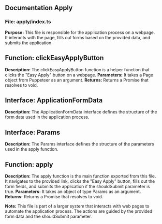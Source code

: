 ## Documentation Apply

### File: apply/index.ts

**Purpose:** This file is responsible for the application process on a webpage. It interacts with the page, fills out forms based on the provided data, and submits the application.

## Function: clickEasyApplyButton

**Description:** The clickEasyApplyButton function is a helper function that clicks the "Easy Apply" button on a webpage.
**Parameters:** It takes a Page object from Puppeteer as an argument.
**Returns:** Returns a Promise that resolves to void.

## Interface: ApplicationFormData

**Description:** The ApplicationFormData interface defines the structure of the form data used in the application process.

## Interface: Params

**Description:** The Params interface defines the structure of the parameters used in the apply function.

## Function: apply

**Description:** The apply function is the main function exported from this file. It navigates to the provided link, clicks the "Easy Apply" button, fills out the form fields, and submits the application if the shouldSubmit parameter is true.
**Parameters:** It takes an object of type Params as an argument.
**Returns:** Returns a Promise that resolves to void.

**Note:** This file is part of a larger system that interacts with web pages to automate the application process. The actions are guided by the provided form data and the shouldSubmit parameter.
